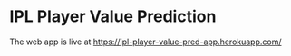 # IPL Player Value Prediction

The web app is live at https://ipl-player-value-pred-app.herokuapp.com/
